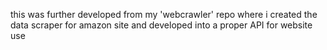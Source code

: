this was further developed from my 'webcrawler' repo where i created the data scraper for amazon site and developed into a proper API for website use
